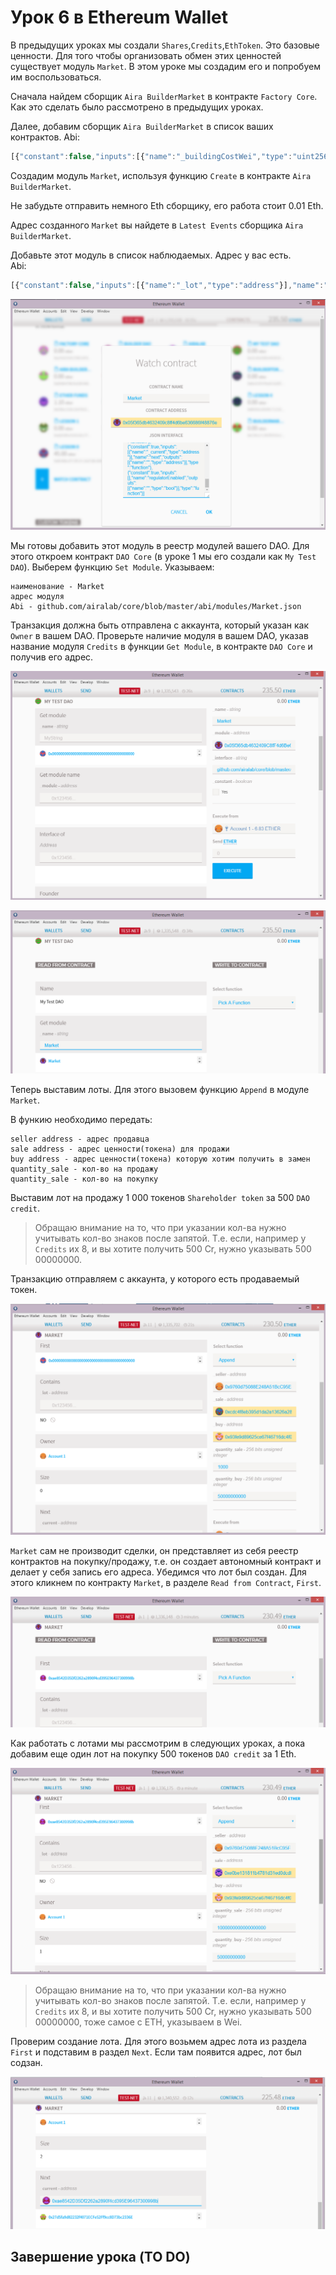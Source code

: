 # Урок 6 в Ethereum Wallet

В предыдущих уроках мы создали `Shares`,`Credits`,`EthToken`. Это базовые ценности. Для того чтобы организовать обмен этих ценностей существует модуль `Market`. В этом уроке мы создадим его и попробуем им воспользоваться.

Сначала найдем сборщик `Aira BuilderMarket` в контракте `Factory Core`. Как это сделать было рассмотрено в предыдущих уроках.

Далее, добавим сборщик `Aira BuilderMarket` в список ваших контрактов.
Abi:
```js
[{"constant":false,"inputs":[{"name":"_buildingCostWei","type":"uint256"}],"name":"setCost","outputs":[],"type":"function"},{"constant":false,"inputs":[{"name":"_owner","type":"address"}],"name":"delegate","outputs":[],"type":"function"},{"constant":true,"inputs":[],"name":"buildingCostWei","outputs":[{"name":"","type":"uint256"}],"type":"function"},{"constant":false,"inputs":[{"name":"_proposal","type":"address"}],"name":"setProposal","outputs":[],"type":"function"},{"constant":true,"inputs":[],"name":"owner","outputs":[{"name":"","type":"address"}],"type":"function"},{"constant":false,"inputs":[{"name":"_cashflow","type":"address"}],"name":"setCashflow","outputs":[],"type":"function"},{"constant":true,"inputs":[],"name":"getLastContract","outputs":[{"name":"","type":"address"}],"type":"function"},{"constant":false,"inputs":[],"name":"create","outputs":[{"name":"","type":"address"}],"type":"function"},{"constant":true,"inputs":[{"name":"","type":"address"},{"name":"","type":"uint256"}],"name":"getContractsOf","outputs":[{"name":"","type":"address"}],"type":"function"},{"inputs":[{"name":"_buildingCost","type":"uint256"},{"name":"_cashflow","type":"address"},{"name":"_proposal","type":"address"}],"type":"constructor"},{"anonymous":false,"inputs":[{"indexed":true,"name":"sender","type":"address"},{"indexed":true,"name":"instance","type":"address"}],"name":"Builded","type":"event"}]

```  
Создадим модуль `Market`, используя функцию `Create` в контракте `Aira BuilderMarket`.

Не забудьте отправить немного Eth сборщику, его работа стоит 0.01 Eth.

Адрес созданного `Market` вы найдете в `Latest Events` сборщика `Aira BuilderMarket`.

Добавьте этот модуль в список наблюдаемых. Адрес у вас есть.  
Abi:  
```js
[{"constant":false,"inputs":[{"name":"_lot","type":"address"}],"name":"remove","outputs":[],"type":"function"},{"constant":true,"inputs":[],"name":"first","outputs":[{"name":"","type":"address"}],"type":"function"},{"constant":false,"inputs":[{"name":"_enable","type":"bool"}],"name":"setRegulator","outputs":[],"type":"function"},{"constant":false,"inputs":[{"name":"_seller","type":"address"},{"name":"_sale","type":"address"},{"name":"_buy","type":"address"},{"name":"_quantity_sale","type":"uint256"},{"name":"_quantity_buy","type":"uint256"}],"name":"append","outputs":[{"name":"","type":"address"}],"type":"function"},{"constant":false,"inputs":[{"name":"_owner","type":"address"}],"name":"delegate","outputs":[],"type":"function"},{"constant":true,"inputs":[{"name":"_lot","type":"address"}],"name":"contains","outputs":[{"name":"","type":"bool"}],"type":"function"},{"constant":true,"inputs":[],"name":"owner","outputs":[{"name":"","type":"address"}],"type":"function"},{"constant":true,"inputs":[],"name":"size","outputs":[{"name":"","type":"uint256"}],"type":"function"},{"constant":true,"inputs":[{"name":"_current","type":"address"}],"name":"next","outputs":[{"name":"","type":"address"}],"type":"function"},{"constant":true,"inputs":[],"name":"regulatorEnabled","outputs":[{"name":"","type":"bool"}],"type":"function"}]

```
![Screenshot 32](/img/Screenshot_32.png)

Мы готовы добавить этот модуль в реестр модулей вашего DAO. Для этого откроем контракт `DAO Core` (в уроке 1 мы его создали как `My Test DAO`). Выберем функцию `Set Module`. Указываем:

    наименование - Market
    адрес модуля
    Abi - github.com/airalab/core/blob/master/abi/modules/Market.json  

Транзакция должна быть отправлена с аккаунта, который указан как `Owner` в вашем DAO. Проверьте наличие модуля в вашем DAO, указав название модуля `Credits` в функции `Get Module`, в контракте `DAO Core` и получив его адрес.

![Screenshot 33](/img/Screenshot_33.png)

![Screenshot 34](/img/Screenshot_34.png)

Теперь выставим лоты. Для этого вызовем функцию `Append` в модуле `Market`.

В функию необходимо передать:

    seller address - адрес продавца
    sale address - адрес ценности(токена) для продажи
    buy address - адрес ценности(токена) которую хотим получить в замен
    quantity_sale - кол-во на продажу
    quantity_sale - кол-во на покупку

Выставим лот на продажу 1 000 токенов `Shareholder token` за 500 `DAO credit`.
> Обращаю внимание на то, что при указании кол-ва нужно учитывать кол-во знаков после запятой. Т.е. если, например у `Credits` их 8, и вы хотите получить 500 Cr, нужно указывать 500 00000000.

Транзакцию отправляем с аккаунта, у которого есть продаваемый токен.

![Screenshot 35](/img/Screenshot_35.png)

`Market` сам не производит сделки, он представляет из себя реестр контрактов на покупку/продажу, т.е. он создает автономный контракт и делает у себя запись его адреса. Убедимся что лот был создан. Для этого кликнем по контракту `Market`, в разделе `Read from Contract`, `First`.

![Screenshot 40](/img/Screenshot_40.png)

Как работать с лотами мы рассмотрим в следующих уроках, а пока добавим еще один лот на покупку 500 токенов `DAO credit` за 1 Eth.

![Screenshot 41](/img/Screenshot_41.png)

> Обращаю внимание на то, что при указании кол-ва нужно учитывать кол-во знаков после запятой. Т.е. если, например у `Credits` их 8, и вы хотите получить 500 Cr, нужно указывать 500 00000000, тоже самое с ETH, указываем в Wei.

Проверим создание лота. Для этого возьмем адрес лота из раздела `First` и подставим в раздел `Next`. Если там появится адрес, лот был содзан.

![Screenshot 42](/img/Screenshot_42.png)

## Завершение урока (TO DO)
